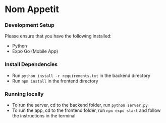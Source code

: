 # Nom Appetit

### Development Setup
Please ensure that you have the following installed:
- Python
- Expo Go (Mobile App)

### Install Dependencies
- Run `python install -r requirements.txt` in the backend directory
- Run `npm install` in the frontend directory


### Running locally
- To run the server, cd to the backend folder, run `python server.py`
- To run the app, cd to the frontend folder, run `npx expo start` and follow the instructions in the terminal

